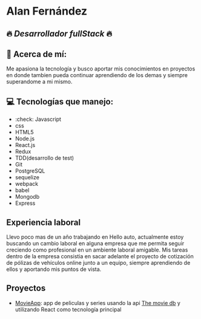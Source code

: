  
 # **Alan Fernández**
 ## :fire: *Desarrollador fullStack* :fire:
 ## :bell: Acerca de mí:
 Me apasiona la tecnología y busco aportar mis conocimientos en proyectos en donde tambien pueda continuar aprendiendo de los demas y siempre superandome a mi mismo.
 ## :computer: Tecnologías que manejo:
 - :check: Javascript
 - css
 - HTML5
 - Node.js
 - React.js
 - Redux
 - TDD(desarrollo de test)
 - Git
 - PostgreSQL
 - sequelize
 - webpack
 - babel
 - Mongodb
 - Express
 
 ## Experiencia laboral
 Llevo poco mas de un año trabajando en Hello auto, actualmente estoy buscando un cambio laboral en alguna empresa que me permita seguir creciendo como profesional en un ambiente laboral amigable.
Mis tareas dentro de la empresa consistia en sacar adelante el proyecto de cotización de pólizas de vehículos online junto a un equipo, siempre aprendiendo de ellos y aportando mis puntos de vista.
## Proyectos
- [MovieApp](https://movies-series-p2bkbzbo6-fernandezalan.vercel.app/): app de peliculas y series usando la api [The movie db](https://developers.themoviedb.org/3/getting-started/introduction) y utilizando React como tecnología principal
 

<!---
fernandezAlan/fernandezAlan is a ✨ special ✨ repository because its `README.md` (this file) appears on your GitHub profile.
You can click the Preview link to take a look at your changes.
--->
